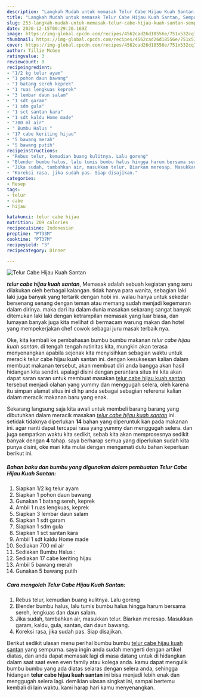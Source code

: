 ```yaml
---
description: "Langkah Mudah untuk memasak Telur Cabe Hijau Kuah Santan, Sempurna"
title: "Langkah Mudah untuk memasak Telur Cabe Hijau Kuah Santan, Sempurna"
slug: 253-langkah-mudah-untuk-memasak-telur-cabe-hijau-kuah-santan-sempurna
date: 2020-12-15T00:29:20.169Z
image: https://img-global.cpcdn.com/recipes/4562cad26d18556e/751x532cq70/telur-cabe-hijau-kuah-santan-foto-resep-utama.jpg
thumbnail: https://img-global.cpcdn.com/recipes/4562cad26d18556e/751x532cq70/telur-cabe-hijau-kuah-santan-foto-resep-utama.jpg
cover: https://img-global.cpcdn.com/recipes/4562cad26d18556e/751x532cq70/telur-cabe-hijau-kuah-santan-foto-resep-utama.jpg
author: Tillie McGee
ratingvalue: 3
reviewcount: 8
recipeingredient:
- "1/2 kg telur ayam"
- "1 pohon daun bawang"
- "1 batang sereh keprek"
- "1 ruas lengkuas keprek"
- "3 lembar daun salam"
- "1 sdt garam"
- "1 sdm gula"
- "1 sct santan kara"
- "1 sdt kaldu Home made"
- "700 ml air"
- " Bumbu Halus "
- "17 cabe keriting hijau"
- "5 bawang merah"
- "5 bawang putih"
recipeinstructions:
- "Rebus telur, kemudian buang kulitnya. Lalu goreng"
- "Blender bumbu halus, lalu tumis bumbu halus hingga harum bersama sereh, lengkuas dan daun salam."
- "Jika sudah, tambahkan air, masukkan telur. Biarkan meresap. Masukkan garam, kaldu, gula, santan, dan daun bawang."
- "Koreksi rasa, jika sudah pas. Siap disajikan."
categories:
- Resep
tags:
- telur
- cabe
- hijau

katakunci: telur cabe hijau 
nutrition: 209 calories
recipecuisine: Indonesian
preptime: "PT33M"
cooktime: "PT37M"
recipeyield: "3"
recipecategory: Dinner

---
```



![Telur Cabe Hijau Kuah Santan](https://img-global.cpcdn.com/recipes/4562cad26d18556e/751x532cq70/telur-cabe-hijau-kuah-santan-foto-resep-utama.jpg)

<b><i>telur cabe hijau kuah santan</i></b>, Memasak adalah sebuah kegiatan yang seru dilakukan oleh berbagai kalangan. tidak hanya para wanita, sebagian laki laki juga banyak yang tertarik dengan hobi ini. walau hanya untuk sekedar bersenang senang dengan teman atau memang sudah menjadi kegemaran dalam dirinya. maka dari itu dalam dunia masakan sekarang sangat banyak ditemukan laki laki dengan ketrampilan memasak yang luar biasa, dan lumayan banyak juga kita melihat di bermacam warung makan dan hotel yang mempekerjakan chef cowok sebagai juru masak terbaik nya.

Oke, kita kembali ke pembahasan bumbu bumbu makanan <i>telur cabe hijau kuah santan</i>. di tengah tengah rutinitas kita, mungkin akan terasa menyenangkan apabila sejenak kita menyisihkan sebagian waktu untuk meracik telur cabe hijau kuah santan ini. dengan kesuksesan kalian dalam membuat makanan tersebut, akan membuat diri anda bangga akan hasil hidangan kita sendiri. apalagi disini dengan perantara situs ini kita akan dapat saran saran untuk membuat masakan <u>telur cabe hijau kuah santan</u> tersebut menjadi olahan yang yummy dan menggugah selera, oleh karena itu simpan alamat situs ini di hp anda sebagai sebagian referensi kalian dalam meracik makanan baru yang enak.




Sekarang langsung saja kita awali untuk membeli barang barang yang dibutuhkan dalam meracik masakan <u><i>telur cabe hijau kuah santan</i></u> ini. setidak tidaknya diperlukan <b>14</b> bahan yang diperuntuk kan pada makanan ini. agar nanti dapat tercapai rasa yang yummy dan menggugah selera. dan juga sempatkan waktu kita sedikit, sebab kita akan memprosesnya sedikit banyak dengan <b>4</b> tahap. saya berharap semua yang diperlukan sudah kita punya disini, oke mari kita mulai dengan mengamati dulu bahan keperluan berikut ini.

<!--inarticleads1-->

##### Bahan baku dan bumbu yang digunakan dalam pembuatan Telur Cabe Hijau Kuah Santan:

1. Siapkan 1/2 kg telur ayam
1. Siapkan 1 pohon daun bawang
1. Gunakan 1 batang sereh, keprek
1. Ambil 1 ruas lengkuas, keprek
1. Siapkan 3 lembar daun salam
1. Siapkan 1 sdt garam
1. Siapkan 1 sdm gula
1. Siapkan 1 sct santan kara
1. Ambil 1 sdt kaldu Home made
1. Sediakan 700 ml air
1. Sediakan  Bumbu Halus :
1. Sediakan 17 cabe keriting hijau
1. Ambil 5 bawang merah
1. Gunakan 5 bawang putih




<!--inarticleads2-->

##### Cara mengolah Telur Cabe Hijau Kuah Santan:

1. Rebus telur, kemudian buang kulitnya. Lalu goreng
1. Blender bumbu halus, lalu tumis bumbu halus hingga harum bersama sereh, lengkuas dan daun salam.
1. Jika sudah, tambahkan air, masukkan telur. Biarkan meresap. Masukkan garam, kaldu, gula, santan, dan daun bawang.
1. Koreksi rasa, jika sudah pas. Siap disajikan.




Berikut sedikit ulasan menu perihal bumbu bumbu <u>telur cabe hijau kuah santan</u> yang sempurna. saya ingin anda sudah mengerti dengan artikel diatas, dan anda dapat memasak lagi di masa datang untuk di hidangkan dalam saat saat even even family atau kolega anda. kamu dapat mengulik bumbu bumbu yang ada diatas selaras dengan selera anda, sehingga hidangan <b>telur cabe hijau kuah santan</b> ini bisa menjadi lebih enak dan menggugah selera lagi. demikian ulasan singkat ini, sampai bertemu kembali di lain waktu. kami harap hari kamu menyenangkan.
